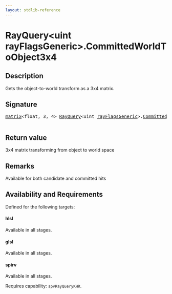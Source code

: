 ```yaml
---
layout: stdlib-reference
---
```


# RayQuery\<uint rayFlagsGeneric\>\.CommittedWorldToObject3x4

## Description

Gets the object-to-world transform as a 3x4 matrix.



## Signature 

<pre>
<a href="../matrix/index.html" class="code_type">matrix</a>&lt;<span class="code_keyword">float</span>, 3, 4&gt; <a href="index.html" class="code_type">RayQuery</a>&lt;<span class="code_keyword">uint</span> <a href="index.html#decl-rayFlagsGeneric" class="code_var">rayFlagsGeneric</a>&gt;.<a href="committedworldtoobject3x4-09eg.html">CommittedWorldToObject3x4</a>();

</pre>

## Return value
3x4 matrix transforming from object to world space

## Remarks
Available for both candidate and committed hits


## Availability and Requirements

Defined for the following targets:

#### hlsl
Available in all stages.

#### glsl
Available in all stages.

#### spirv
Available in all stages.

Requires capability: `spvRayQueryKHR`.


